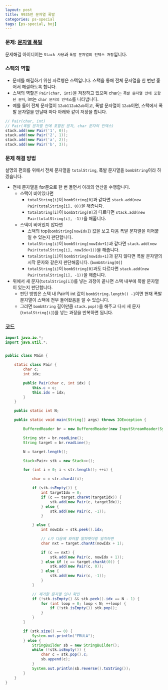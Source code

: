 ```yaml
---
layout: post
title: 9935번 문자열 폭발
categories: ps-special
tags: [ps-special, boj]
---
```


### 문제: [문자열 폭발](https://www.acmicpc.net/problem/9935)

문제해결 아이디어는 `Stack 사용`과 `폭발 문자열의 인덱스 저장`입니다.

### 스택의 역할

- 문제를 해결하기 위한 자료형은 스택입니다. 스택을 통해 전체 문자열을 한 번만 훑어서 해결하도록 합니다.
- 스택의 역할은 `Pair(char, int)`을 저장하고 있으며 char는 `폭발 문자열 안에 포함된 문자`, int는 `char 문자의 인덱스`를 나타냅니다.
- 예를 들어 전체 문자열이 `12ab112ab2ab`이고, 폭발 문자열이 `12ab`이면, 스택에서 폭발 문자열을 만날때 마다 아래와 같이 저장을 합니다.

```java
// Pair(char, int)
// Pair(폭발 문자열 안에 포함된 문자, char 문자의 인덱스)
stack.add(new Pair('1', 0));
stack.add(new Pair('2', 1));
stack.add(new Pair('a', 2));
stack.add(new Pair('b', 3));
```

### 문제 해결 방법

설명의 편의를 위해서 전체 문자열을 `totalString`, 폭발 문자열을 `bombString`이라 하겠습니다.

- 전체 문자열을 for문으로 한 번 돌면서 아래의 연산을 수행합니다.
  - 스택이 비어있다면
    - `totalString[i]`이 `bombString[0]`과 같다면 `stack.add(new Pair(totalString[i], 0))`을 해줍니다.
    - `totalString[i]`이 `bombString[0]`과 다르다면 `stack.add(new Pair(totalString[i], -1))`을 해줍니다.
  - 스택이 비어있지 않다면
    - 스택의 top(`bombString[nowIdx]`) 값을 보고 다음 폭발 문자열을 이어붙일 수 있는지 판단합니다.
    - `totalString[i]`이 `bombString[nowIdx+1]`과 같다면 `stack.add(new Pair(totalString[i], nowIdx+1))`을 해줍니다.
    - `totalString[i]`이 `bombString[nowIdx+1]`과 같지 않다면 폭발 문자열의 시작 문자와 같은지 판단해줍니다. (`bombString[0]`)
    - `totalString[i]`이 `bombString[0]`과도 다르다면 `stack.add(new Pair(totalString[i], -1))`을 해줍니다.
- 위에서 새 문자(`totalString[i]`)를 넣는 과정이 끝나면 스택 내부에 폭발 문자열이 있는지 판단합니다.
  - 판단 방법은 스택 내 Pair의 int 값이 `bombString.length() -1`이면 현재 폭발 문자열이 스택에 전부 들어왔음을 알 수 있습니다.
  - 그러면 `bombString` 길이만큼 `stack.pop()`을 해주고 다시 새 문자(`totalString[i]`)를 넣는 과정을 반복하면 됩니다.

### 코드

```java
import java.io.*;
import java.util.*;


public class Main {

    static class Pair {
        char c;
        int idx;

        public Pair(char c, int idx) {
            this.c = c;
            this.idx = idx;
        }
    }

    public static int N;

    public static void main(String[] args) throws IOException {

        BufferedReader br = new BufferedReader(new InputStreamReader(System.in));

        String str = br.readLine();
        String target = br.readLine();

        N = target.length();

        Stack<Pair> stk = new Stack<>();

        for (int i = 0; i < str.length(); ++i) {

            char c = str.charAt(i);

            if (stk.isEmpty()) {
                int targetIdx = 0;
                if (c == target.charAt(targetIdx)) {
                    stk.add(new Pair(c, targetIdx));
                } else {
                    stk.add(new Pair(c, -1));
                }

            } else {
                int nowIdx = stk.peek().idx;

                // c가 다음에 와야할 알파벳이랑 일치하면
                char nxt = target.charAt(nowIdx + 1);

                if (c == nxt) {
                    stk.add(new Pair(c, nowIdx + 1));
                } else if (c == target.charAt(0)) {
                    stk.add(new Pair(c, 0));
                } else {
                    stk.add(new Pair(c, -1));
                }
            }

            // 제거할 문자열 있나 확인
            if (!stk.isEmpty() && stk.peek().idx == N - 1) {
                for (int loop = 0; loop < N; ++loop) {
                    if (!stk.isEmpty()) stk.pop();
                }
            }
        }

        if (stk.size() == 0) {
            System.out.println("FRULA");
        } else {
            StringBuilder sb = new StringBuilder();
            while (!stk.isEmpty()) {
                char c = stk.pop().c;
                sb.append(c);
            }
            System.out.println(sb.reverse().toString());
        }
    }
}
```

